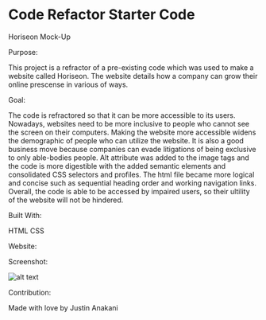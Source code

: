 # Code Refactor Starter Code
Horiseon Mock-Up

Purpose:

This project is a refractor of a pre-existing code which was used to make a website called Horiseon.
The website details how a company can grow their online prescense in various of ways.

Goal:

The code is refractored so that it can be more accessible to its users. Nowadays, websites need to be more inclusive to people who cannot see the screen on their computers. Making the website more accessible widens the demographic of people who can utilize the website. It is also a good business move because companies can evade litigations of being exclusive to only able-bodies people. Alt attribute was added to the image tags and the code is more digestible with the added semantic elements and consolidated CSS selectors and profiles. The html file became more logical and concise such as sequential heading order and working navigation links. Overall, the code is able to be accessed by impaired users, so their ultility of the website will not be hindered.

Built With:

HTML
CSS

Website:


Screenshot:

![alt text](https://github.com/HoneyTwix/urban-octo-telegram/blob/main/images/horiseonscreen.jpg?raw=true)

Contribution:

Made with love by Justin Anakani